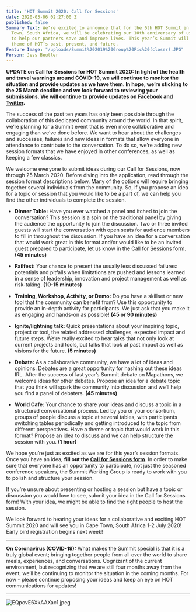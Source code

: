 ```yaml
---
title: 'HOT Summit 2020: Call for Sessions'
date: 2020-03-06 02:27:00 Z
published: false
Summary Text: We’re excited to announce that for the 6th HOT Summit in beautiful Cape
  Town, South Africa, we will be celebrating our 10th anniversary of using OpenStreetMap
  to help our partners save and improve lives. This year’s Summit will focus on the
  theme of HOT’s past, present, and future.
Feature Image: "/uploads/Summit%202019%20Group%20Pic%20(closer).JPG"
Person: Jess Beutler
---
```


**UPDATE on Call for Sessions for HOT Summit 2020: In light of the health and travel warnings around COVID-19, we will continue to monitor the situation and provide updates as we have them. In hope, we’re sticking to the 25 March deadline and we look forward to reviewing your submissions. We will continue to provide updates on [Facebook](https://www.facebook.com/hotosm/) and [Twitter](https://twitter.com/hotosm).**

The success of the past ten years has only been possible through the collaboration of this dedicated community around the world. In that spirit, we’re planning for a Summit event that is even more collaborative and engaging than we’ve done before. We want to hear about the challenges and successes, failures and new ideas in formats that allow everyone in attendance to contribute to the conversation. To do so, we’re adding new session formats that we have enjoyed in other conferences, as well as keeping a few classics.

We welcome everyone to submit ideas during our Call for Sessions, now through 25 March 2020. Before diving into the application, read through the session format descriptions below. Many of the options will require bringing together several individuals from the community. So, if you propose an idea for a topic or session that you would like to be a part of, we can help you find the other individuals to complete the session.

* **Dinner Table:** Have you ever watched a panel and itched to join the conversation? This session is a spin on the traditional panel by giving the audience the opportunity to join the discussion. Two or three invited guests will start the conversation with open seats for audience members to fill in throughout the discussion. If you have an idea for a conversation that would work great in this format and/or would like to be an invited guest prepared to participate, let us know in the Call for Sessions form. **(45 minutes)**

* **Failfest:** Your chance to present the usually less discussed failures: potentials and pitfalls when limitations are pushed and lessons learned in a sense of leadership, innovation and project management as well as risk-taking. **(10-15 minutes)**

* **Training, Workshop, Activity, or Demo:** Do you have a skillset or new tool that the community can benefit from? Use this opportunity to provide an in-depth activity for participants. We just ask that you make it as engaging and hands-on as possible! **(45 or 90 minutes)**

* **Ignite/lightning talk:** Quick presentations about your inspiring topic, project or tool, the related addressed challenges, expected impact and future steps. We’re really excited to hear talks that not only look at current projects and tools, but talks that look at past impact as well as visions for the future. **(5 minutes)**

* **Debate:** As a collaborative community, we have a lot of ideas and opinions. Debates are a great opportunity for hashing out these ideas IRL. After the success of last year’s Summit debate on Mapathons, we welcome ideas for other debates. Propose an idea for a debate topic that you think will spark the community into discussion and we’ll help you find a panel of debaters. **(45 minutes)**

* **World Cafe:** Your chance to share your ideas and discuss a topic in a structured conversational process. Led by you or your consortium, groups of people discuss a topic at several tables, with participants switching tables periodically and getting introduced to the topic from different perspectives. Have a theme or topic that would work in this format? Propose an idea to discuss and we can help structure the session with you. **(1 hour)**

We hope you’re just as excited as we are for this year’s session formats. Once you have an idea, **fill out the [Call for Sessions form](https://docs.google.com/forms/d/e/1FAIpQLSdCKnNVcKjDA8H6LtwegBbXuLF9lgjgt3ZgT7mTRoOj73hGVg/viewform)**. In order to make sure that everyone has an opportunity to participate, not just the seasoned conference speakers, the Summit Working Group is ready to work with you to polish and structure your session.

If you’re unsure about presenting or hosting a session but have a topic or discussion you would love to see, submit your idea in the Call for Sessions form! With your idea, we might be able to find the right people to host the session.

We look forward to hearing your ideas for a collaborative and exciting HOT Summit 2020 and will see you in Cape Town, South Africa 1-2 July 2020! Early bird registration begins next week!

---

**On Coronavirus (COVID-19):** What makes the Summit special is that it is a truly global event; bringing together people from all over the world to share meals, experiences, and conversations. Cognizant of the current environment, but recognizing that we are still four months away from the event, we’ll be continuing to monitor the situation in the coming months. For now - please continue proposing your ideas and keep an eye on HOT communications for updates!

---

![EQpovE6XkAAXac1.jpeg](/uploads/EQpovE6XkAAXac1.jpeg)
